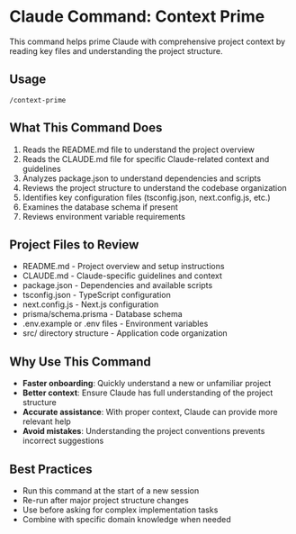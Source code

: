 # Claude Command: Context Prime

This command helps prime Claude with comprehensive project context by reading key files and understanding the project structure.

## Usage

```
/context-prime
```

## What This Command Does

1. Reads the README.md file to understand the project overview
2. Reads the CLAUDE.md file for specific Claude-related context and guidelines
3. Analyzes package.json to understand dependencies and scripts
4. Reviews the project structure to understand the codebase organization
5. Identifies key configuration files (tsconfig.json, next.config.js, etc.)
6. Examines the database schema if present
7. Reviews environment variable requirements

## Project Files to Review

- README.md - Project overview and setup instructions
- CLAUDE.md - Claude-specific guidelines and context
- package.json - Dependencies and available scripts
- tsconfig.json - TypeScript configuration
- next.config.js - Next.js configuration
- prisma/schema.prisma - Database schema
- .env.example or .env files - Environment variables
- src/ directory structure - Application code organization

## Why Use This Command

- **Faster onboarding**: Quickly understand a new or unfamiliar project
- **Better context**: Ensure Claude has full understanding of the project structure
- **Accurate assistance**: With proper context, Claude can provide more relevant help
- **Avoid mistakes**: Understanding the project conventions prevents incorrect suggestions

## Best Practices

- Run this command at the start of a new session
- Re-run after major project structure changes
- Use before asking for complex implementation tasks
- Combine with specific domain knowledge when needed